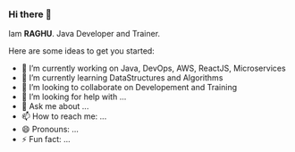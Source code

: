 ### Hi there 👋


Iam **RAGHU**. Java Developer and Trainer.

Here are some ideas to get you started:

- 🔭 I’m currently working on Java, DevOps, AWS, ReactJS, Microservices
- 🌱 I’m currently learning DataStructures and Algorithms
- 👯 I’m looking to collaborate on Developement and Training 
- 🤔 I’m looking for help with ...
- 💬 Ask me about ...
- 📫 How to reach me: ...
- 😄 Pronouns: ...
- ⚡ Fun fact: ...

